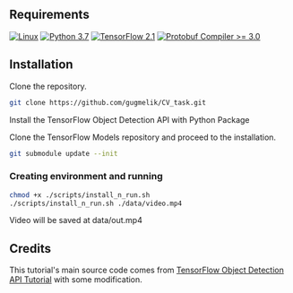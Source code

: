 ## Requirements

[![Linux](https://svgshare.com/i/Zhy.svg)](https://svgshare.com/i/Zhy.svg)
[![Python 3.7](https://img.shields.io/badge/Python-3.7-3776AB)](https://www.python.org/downloads/release/python-360/)
[![TensorFlow 2.1](https://img.shields.io/badge/TensorFlow-2.1-FF6F00?logo=tensorflow)](https://github.com/tensorflow/tensorflow/releases/tag/v2.2.0)
[![Protobuf Compiler >= 3.0](https://img.shields.io/badge/ProtoBuf%20Compiler-%3E3.0-brightgreen)](https://grpc.io/docs/protoc-installation/#install-using-a-package-manager)

## Installation

Clone the repository.
```bash
git clone https://github.com/gugmelik/CV_task.git
```

Install the TensorFlow Object Detection API with Python Package

Clone the TensorFlow Models repository and proceed to the installation.

```bash
git submodule update --init
```

### Creating environment and running

```bash
chmod +x ./scripts/install_n_run.sh
./scripts/install_n_run.sh ./data/video.mp4
```

Video will be saved at data/out.mp4

## Credits

This tutorial's main source code comes from [TensorFlow Object Detection API Tutorial](https://tensorflow-object-detection-api-tutorial.readthedocs.io/en/latest/auto_examples/index.html#examples) with some modification.
